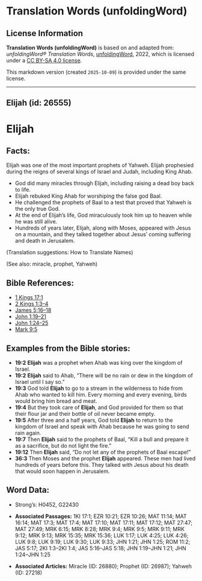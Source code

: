 # Translation Words (unfoldingWord)

## License Information

**Translation Words (unfoldingWord)** is based on and adapted from: _unfoldingWord® Translation Words_, [unfoldingWord](https://unfoldingword.org/utw), 2022, which is licensed under a [CC BY-SA 4.0 license](https://creativecommons.org/licenses/by-sa/4.0/legalcode.en).

This markdown version (created `2025-10-09`) is provided under the same license.



--------------------------------

## Elijah (id: 26555)

Elijah
======

Facts:
------

Elijah was one of the most important prophets of Yahweh. Elijah prophesied during the reigns of several kings of Israel and Judah, including King Ahab.

* God did many miracles through Elijah, including raising a dead boy back to life.
* Elijah rebuked King Ahab for worshiping the false god Baal.
* He challenged the prophets of Baal to a test that proved that Yahweh is the only true God.
* At the end of Elijah’s life, God miraculously took him up to heaven while he was still alive.
* Hundreds of years later, Elijah, along with Moses, appeared with Jesus on a mountain, and they talked together about Jesus’ coming suffering and death in Jerusalem.

(Translation suggestions: How to Translate Names)

(See also: miracle, prophet, Yahweh)

Bible References:
-----------------

* [1 Kings 17:1](https://ref.ly/1Kgs17:1)
* [2 Kings 1:3–4](https://ref.ly/2Kgs1:3-2Kgs1:4)
* [James 5:16–18](https://ref.ly/Jas5:16-Jas5:18)
* [John 1:19–21](https://ref.ly/John1:19-John1:21)
* [John 1:24–25](https://ref.ly/John1:24-John1:25)
* [Mark 9:5](https://ref.ly/Mark9:5)

Examples from the Bible stories:
--------------------------------

* **19:2** **Elijah** was a prophet when Ahab was king over the kingdom of Israel.
* **19:2** **Elijah** said to Ahab, “There will be no rain or dew in the kingdom of Israel until I say so.”
* **19:3** God told **Elijah** to go to a stream in the wilderness to hide from Ahab who wanted to kill him. Every morning and every evening, birds would bring him bread and meat.
* **19:4** But they took care of **Elijah**, and God provided for them so that their flour jar and their bottle of oil never became empty.
* **19:5** After three and a half years, God told **Elijah** to return to the kingdom of Israel and speak with Ahab because he was going to send rain again.
* **19:7** Then **Elijah** said to the prophets of Baal, “Kill a bull and prepare it as a sacrifice, but do not light the fire.”
* **19:12** Then **Elijah** said, “Do not let any of the prophets of Baal escape!”
* **36:3** Then Moses and the prophet **Elijah** appeared. These men had lived hundreds of years before this. They talked with Jesus about his death that would soon happen in Jerusalem.

Word Data:
----------

* Strong’s: H0452, G22430

* **Associated Passages:** 1KI 17:1; EZR 10:21; EZR 10:26; MAT 11:14; MAT 16:14; MAT 17:3; MAT 17:4; MAT 17:10; MAT 17:11; MAT 17:12; MAT 27:47; MAT 27:49; MRK 6:15; MRK 8:28; MRK 9:4; MRK 9:5; MRK 9:11; MRK 9:12; MRK 9:13; MRK 15:35; MRK 15:36; LUK 1:17; LUK 4:25; LUK 4:26; LUK 9:8; LUK 9:19; LUK 9:30; LUK 9:33; JHN 1:21; JHN 1:25; ROM 11:2; JAS 5:17; 2KI 1:3–2KI 1:4; JAS 5:16–JAS 5:18; JHN 1:19–JHN 1:21; JHN 1:24–JHN 1:25
* **Associated Articles:** Miracle (ID: 26880); Prophet (ID: 26987); Yahweh (ID: 27218)

